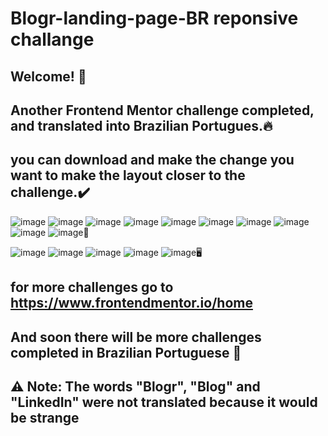 # Blogr-landing-page-BR reponsive challange 
## Welcome! 👋
## Another Frontend Mentor challenge completed, and translated into Brazilian Portugues.🔥
## you can download and make the change you want to make the layout closer to the challenge.✔️
![image](https://user-images.githubusercontent.com/94203956/185800200-367b37c3-1f15-4618-855d-3769d753d129.png)
![image](https://user-images.githubusercontent.com/94203956/185800223-79e71619-f4b1-4841-a635-76706b8d8b76.png)
![image](https://user-images.githubusercontent.com/94203956/185800253-2f548a36-d75f-48af-9d84-263428ee7ad7.png)
![image](https://user-images.githubusercontent.com/94203956/185800274-471e76f2-262d-4851-bde1-e7998811bdb2.png)
![image](https://user-images.githubusercontent.com/94203956/185800307-174f3c9a-49da-4ee0-8865-ddc0096e43e2.png)
![image](https://user-images.githubusercontent.com/94203956/185800348-873e4258-df6d-4bf3-962b-680a3a61ae5f.png)
![image](https://user-images.githubusercontent.com/94203956/185800392-17daabd9-b05f-4341-b7ec-550a2cba81a9.png)
![image](https://user-images.githubusercontent.com/94203956/185800563-e45b8335-ba49-4b1c-a0cb-1a58e3949651.png)
![image](https://user-images.githubusercontent.com/94203956/185800574-f127e8f7-0404-4e83-9903-47b7ef1d1006.png)
![image](https://user-images.githubusercontent.com/94203956/185800635-edd743fa-05ce-48f3-a226-35de18ad1558.png)📱

![image](https://user-images.githubusercontent.com/94203956/185800704-86b77d79-3645-4602-a767-fc1483ffe236.png)
![image](https://user-images.githubusercontent.com/94203956/185800729-2f0e14e0-a278-4d66-af30-05dc38bc5182.png)
![image](https://user-images.githubusercontent.com/94203956/185800750-62608566-1f48-4bd9-93d5-b23e4b6a9ae1.png)
![image](https://user-images.githubusercontent.com/94203956/185800761-881b4098-c71e-4f28-ab19-ce39d0c11b08.png)
![image](https://user-images.githubusercontent.com/94203956/185800771-2f16816d-d475-4c9a-adaa-14d2df5bf93e.png)🖥️

## for more challenges go to https://www.frontendmentor.io/home
## And soon there will be more challenges completed in Brazilian Portuguese 💪
## ⚠️ Note: The words "Blogr", "Blog" and "LinkedIn" were not translated because it would be strange
